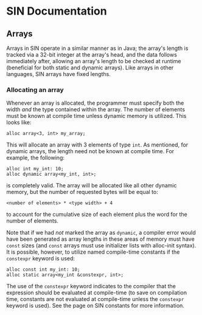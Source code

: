 # SIN Documentation

## Arrays

Arrays in SIN operate in a similar manner as in Java; the array's length is tracked via a 32-bit integer at the array's head, and the data follows immediately after, allowing an array's length to be checked at runtime (beneficial for both static and dynamic arrays). Like arrays in other languages, SIN arrays have fixed lengths.

### Allocating an array

Whenever an array is allocated, the programmer must specify both the width _and_ the type contained within the array. The number of elements must be known at compile time unless dynamic memory is utilized. This looks like:

    alloc array<3, int> my_array;

This will allocate an array with 3 elements of type `int`. As mentioned, for dynamic arrays, the length need not be known at compile time. For example, the following:

    alloc int my_int: 10;
    alloc dynamic array<my_int, int>;

is completely valid. The array will be allocated like all other dynamic memory, but the number of requested bytes will be equal to:

    <number of elements> * <type width> + 4

to account for the cumulative size of each element plus the word for the number of elements.

Note that if we had _not_ marked the array as `dynamic`, a compiler error would have been generated as array lengths in these areas of memory must have `const` sizes (and `const` arrays must use initializer lists with alloc-init syntax). It is possible, however, to utilize named compile-time constants if the `constexpr` keyword is used:

    alloc const int my_int: 10;
    alloc static array<my_int &constexpr, int>;

The use of the `constexpr` keyword indicates to the compiler that the expression should be evaluated at compile-time (to save on compilation time, constants are not evaluated at compile-time unless the `constexpr` keyword is used). See the page on SIN constants for more information.
